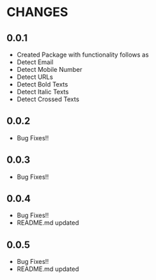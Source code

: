 # CHANGES

## 0.0.1

- Created Package with functionality follows as
- Detect Email
- Detect Mobile Number
- Detect URLs
- Detect Bold Texts
- Detect Italic Texts
- Detect Crossed Texts

## 0.0.2

- Bug Fixes!!

## 0.0.3

- Bug Fixes!!

## 0.0.4

- Bug Fixes!!
- README.md updated

## 0.0.5

- Bug Fixes!!
- README.md updated